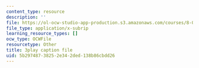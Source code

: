 ```yaml
---
content_type: resource
description: ''
file: https://ol-ocw-studio-app-production.s3.amazonaws.com/courses/8-01sc-classical-mechanics-fall-2016/5b29748738252e342ded138b86cbdd26_q785KV5ZIN0.srt
file_type: application/x-subrip
learning_resource_types: []
ocw_type: OCWFile
resourcetype: Other
title: 3play caption file
uid: 5b297487-3825-2e34-2ded-138b86cbdd26
---
```

